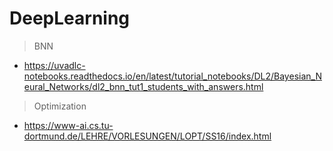 # DeepLearning

> BNN
- https://uvadlc-notebooks.readthedocs.io/en/latest/tutorial_notebooks/DL2/Bayesian_Neural_Networks/dl2_bnn_tut1_students_with_answers.html

> Optimization
- https://www-ai.cs.tu-dortmund.de/LEHRE/VORLESUNGEN/LOPT/SS16/index.html
